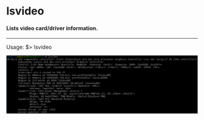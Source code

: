 # lsvideo
#### Lists video card/driver information. 
-----
Usage: 
      $> lsvideo 

![lsvideo screenshot](https://raw.githubusercontent.com/AdamDanischewski/scriptsandoneliners/assets/lsvideo_scrnshot1.png)
